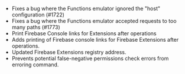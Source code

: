 * Fixes a bug where the Functions emulator ignored the "host" configuration (#1722)
* Fixes a bug where the Functions emulator accepted requests to too many paths (#1773)
* Print Firebase Console links for Extensions after operations
* Adds printing of Firebase console links for Firebase Extensions after operations.
* Updated Firebase Extensions registry address.
* Prevents potential false-negative permissions check errors from erroring command.
